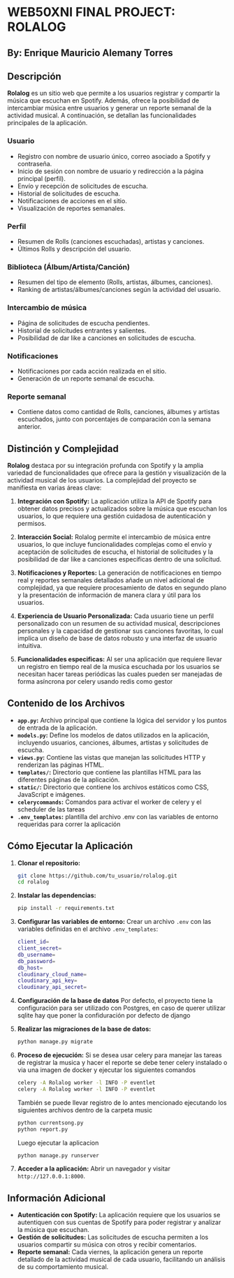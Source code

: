 # WEB50XNI FINAL PROJECT: ROLALOG
## By: Enrique Mauricio Alemany Torres


## Descripción

**Rolalog** es un sitio web que permite a los usuarios registrar y compartir la música que escuchan en Spotify. Además, ofrece la posibilidad de intercambiar música entre usuarios y generar un reporte semanal de la actividad musical. A continuación, se detallan las funcionalidades principales de la aplicación.

### Usuario
- Registro con nombre de usuario único, correo asociado a Spotify y contraseña.
- Inicio de sesión con nombre de usuario y redirección a la página principal (perfil).
- Envío y recepción de solicitudes de escucha.
- Historial de solicitudes de escucha.
- Notificaciones de acciones en el sitio.
- Visualización de reportes semanales.

### Perfil
- Resumen de Rolls (canciones escuchadas), artistas y canciones.
- Últimos Rolls y descripción del usuario.

### Biblioteca (Álbum/Artista/Canción)
- Resumen del tipo de elemento (Rolls, artistas, álbumes, canciones).
- Ranking de artistas/álbumes/canciones según la actividad del usuario.

### Intercambio de música
- Página de solicitudes de escucha pendientes.
- Historial de solicitudes entrantes y salientes.
- Posibilidad de dar like a canciones en solicitudes de escucha.

### Notificaciones
- Notificaciones por cada acción realizada en el sitio.
- Generación de un reporte semanal de escucha.

### Reporte semanal
- Contiene datos como cantidad de Rolls, canciones, álbumes y artistas escuchados, junto con porcentajes de comparación con la semana anterior.

## Distinción y Complejidad

**Rolalog** destaca por su integración profunda con Spotify y la amplia variedad de funcionalidades que ofrece para la gestión y visualización de la actividad musical de los usuarios. La complejidad del proyecto se manifiesta en varias áreas clave:

1. **Integración con Spotify:** La aplicación utiliza la API de Spotify para obtener datos precisos y actualizados sobre la música que escuchan los usuarios, lo que requiere una gestión cuidadosa de autenticación y permisos.

2. **Interacción Social:** Rolalog permite el intercambio de música entre usuarios, lo que incluye funcionalidades complejas como el envío y aceptación de solicitudes de escucha, el historial de solicitudes y la posibilidad de dar like a canciones específicas dentro de una solicitud.

3. **Notificaciones y Reportes:** La generación de notificaciones en tiempo real y reportes semanales detallados añade un nivel adicional de complejidad, ya que requiere procesamiento de datos en segundo plano y la presentación de información de manera clara y útil para los usuarios.

4. **Experiencia de Usuario Personalizada:** Cada usuario tiene un perfil personalizado con un resumen de su actividad musical, descripciones personales y la capacidad de gestionar sus canciones favoritas, lo cual implica un diseño de base de datos robusto y una interfaz de usuario intuitiva.

5. **Funcionalidades especificas:** Al ser una aplicación que requiere llevar un registro en tiempo real de la musica escuchada por los usuarios se necesitan hacer tareas periódicas las cuales pueden ser manejadas de forma asíncrona por celery usando redis como gestor

## Contenido de los Archivos

- **`app.py`:** Archivo principal que contiene la lógica del servidor y los puntos de entrada de la aplicación.
- **`models.py`:** Define los modelos de datos utilizados en la aplicación, incluyendo usuarios, canciones, álbumes, artistas y solicitudes de escucha.
- **`views.py`:** Contiene las vistas que manejan las solicitudes HTTP y renderizan las páginas HTML.
- **`templates/`:** Directorio que contiene las plantillas HTML para las diferentes páginas de la aplicación.
- **`static/`:** Directorio que contiene los archivos estáticos como CSS, JavaScript e imágenes.
- **`celerycommands`:** Comandos para activar el worker de celery y el scheduler de las tareas
- **`.env_templates`:** plantilla del archivo .env con las variables de entorno requeridas para correr la aplicación



## Cómo Ejecutar la Aplicación

1. **Clonar el repositorio:**
    ```bash
    git clone https://github.com/tu_usuario/rolalog.git
    cd rolalog
    ```

2. **Instalar las dependencias:**
    ```bash
    pip install -r requirements.txt
    ```

3. **Configurar las variables de entorno:**
    Crear un archivo `.env` con las variables definidas en el archivo `.env_templates`:
    ```bash
    client_id=
    client_secret=
    db_username=
    db_password=
    db_host=
    cloudinary_cloud_name=
    cloudinary_api_key=
    cloudinary_api_secret=
   ```

4. **Configuración de la base de datos**
    Por defecto, el proyecto tiene la configuración para ser utilizado con Postgres, en caso de querer utilizar sqlite hay que poner la confiduración por defecto de django
   

5. **Realizar las migraciones de la base de datos:**
    ```bash
    python manage.py migrate
    ```

6. **Proceso de ejecución:**
    Si se desea usar celery para manejar las tareas de registrar la musica y hacer el reporte se debe tener celery instalado o via una imagen de docker 
    y ejecutar los siguientes comandos
    ```bash
    celery -A Rolalog worker -l INFO -P eventlet
    celery -A Rolalog worker -l INFO -P eventlet
    ```
    También se puede llevar registro de lo antes mencionado ejecutando los siguientes archivos dentro de la carpeta music
    ```bash
    python currentsong.py
    python report.py
    ```
    Luego ejecutar la aplicacion
    ```bash
    python manage.py runserver
    ```
   

6. **Acceder a la aplicación:**
    Abrir un navegador y visitar `http://127.0.0.1:8000`.

## Información Adicional

- **Autenticación con Spotify:** La aplicación requiere que los usuarios se autentiquen con sus cuentas de Spotify para poder registrar y analizar la música que escuchan.
- **Gestión de solicitudes:** Las solicitudes de escucha permiten a los usuarios compartir su música con otros y recibir comentarios.
- **Reporte semanal:** Cada viernes, la aplicación genera un reporte detallado de la actividad musical de cada usuario, facilitando un análisis de su comportamiento musical.

